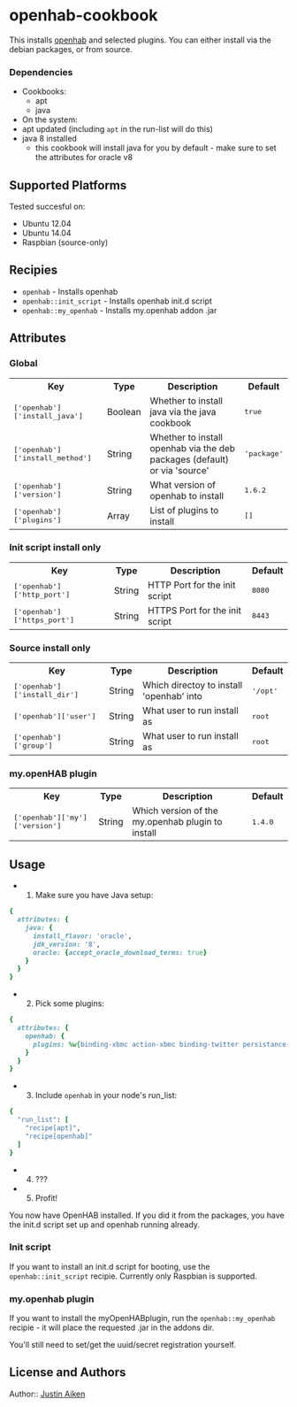 # openhab-cookbook

This installs [openhab](http://www.openhab.org/) and selected plugins.  You can either install via the debian packages, or from source.

### Dependencies

- Cookbooks:
  - apt
  - java
- On the system:
 - apt updated (including `apt` in the run-list will do this)
 - java 8 installed
   - this cookbook will install java for you by default - make sure to set the attributes for oracle v8

## Supported Platforms

Tested succesful on:

- Ubuntu 12.04
- Ubuntu 14.04
- Raspbian (source-only)

## Recipies

- `openhab` - Installs openhab
- `openhab::init_script` - Installs openhab init.d script
- `openhab::my_openhab`  - Installs my.openhab addon .jar

## Attributes

### Global

<table>
  <tr>
    <th>Key</th>
    <th>Type</th>
    <th>Description</th>
    <th>Default</th>
  </tr>
  <tr>
    <td><tt>['openhab']['install_java']</tt></td>
    <td>Boolean</td>
    <td>Whether to install java via the java cookbook</td>
    <td><tt>true</tt></td>
  </tr>
  <tr>
    <td><tt>['openhab']['install_method']</tt></td>
    <td>String</td>
    <td>Whether to install openhab via the deb packages (default) or via 'source'</td>
    <td><tt>'package'</tt></td>
  </tr>
  <tr>
    <td><tt>['openhab']['version']</tt></td>
    <td>String</td>
    <td>What version of openhab to install</td>
    <td><tt>1.6.2</tt></td>
  </tr>
  <tr>
    <td><tt>['openhab']['plugins']</tt></td>
    <td>Array</td>
    <td>List of plugins to install</td>
    <td><tt>[]</tt></td>
  </tr>
</table>

### Init script install only

<table>
  <tr>
    <th>Key</th>
    <th>Type</th>
    <th>Description</th>
    <th>Default</th>
  </tr>
  <tr>
    <td><tt>['openhab']['http_port']</tt></td>
    <td>String</td>
    <td>HTTP Port for the init script</td>
    <td><tt>8080</tt></td>
  </tr>
  <tr>
    <td><tt>['openhab']['https_port']</tt></td>
    <td>String</td>
    <td>HTTPS Port for the init script</td>
    <td><tt>8443</tt></td>
  </tr>
</table>

### Source install only

<table>
  <tr>
    <th>Key</th>
    <th>Type</th>
    <th>Description</th>
    <th>Default</th>
  </tr>
  <tr>
    <td><tt>['openhab']['install_dir']</tt></td>
    <td>String</td>
    <td>Which directoy to install 'openhab' into</td>
    <td><tt>'/opt'</tt></td>
  </tr>
  <tr>
    <td><tt>['openhab']['user']</tt></td>
    <td>String</td>
    <td>What user to run install as</td>
    <td><tt>root</tt></td>
  </tr>
  <tr>
    <td><tt>['openhab']['group']</tt></td>
    <td>String</td>
    <td>What user to run install as</td>
    <td><tt>root</tt></td>
  </tr>
</table>

### my.openHAB plugin

<table>
  <tr>
    <th>Key</th>
    <th>Type</th>
    <th>Description</th>
    <th>Default</th>
  </tr>
  <tr>
    <td><tt>['openhab']['my']['version']</tt></td>
    <td>String</td>
    <td>Which version of the my.openhab plugin to install</td>
    <td><tt>1.4.0</tt></td>
  </tr>
</table>

## Usage

- 1. Make sure you have Java setup:

```ruby
{
  attributes: {
    java: {
      install_flavor: 'oracle',
      jdk_version: '8',
      oracle: {accept_oracle_download_terms: true}
    }
  }
}
```

- 2. Pick some plugins:

```ruby
{
  attributes: {
    openhab: {
      plugins: %w{binding-xbmc action-xbmc binding-twitter persistance-mysql}
    }
  }
}
```

- 3. Include `openhab` in your node's run_list:

```ruby
{
  "run_list": [
    "recipe[apt]",
    "recipe[openhab]"
  ]
}
```

- 4. ???
- 5. Profit!

You now have OpenHAB installed.  If you did it from the packages, you have the init.d script set up and openhab running already.

### Init script

If you want to install an init.d script for booting, use the `openhab::init_script` recipie.  Currently only Raspbian is supported.

### my.openhab plugin

If you want to install the myOpenHABplugin, run the `openhab::my_openhab` recipie - it will place the requested .jar in the addons dir.

You'll still need to set/get the uuid/secret registration yourself.

## License and Authors

Author:: [Justin Aiken](https://github.com/JustinAiken)
